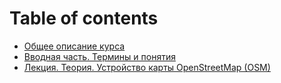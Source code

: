 # Table of contents

* [Общее описание курса](README.md)
* [Вводная часть. Термины и понятия](vvodnaya-chast.-terminy-i-ponyatiya.md)
* [Лекция. Теория. Устройство карты OpenStreetMap \(OSM\)](lekciya.-teoriya.-ustroistvo-karty-openstreetmap-osm.md)


